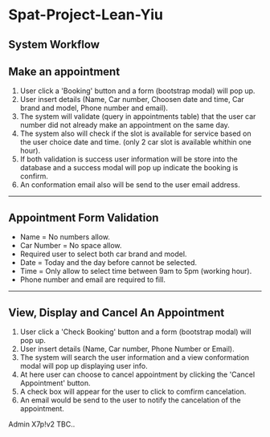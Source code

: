 # Spat-Project-Lean-Yiu

System Workflow
-----------------------------------------
Make an appointment
-----------------------------------------
1. User click a 'Booking' button and a form (bootstrap modal) will pop up.
2. User insert details (Name, Car number, Choosen date and time, Car brand and model, Phone number and email).
3. The system will validate (query in appointments table) that the user car number did not already make an appointment on the same day.
4. The system also will check if the slot is available for service based on the user choice date and time. (only 2 car slot is available whithin one hour).
5. If both validation is success user information will be store into the database and a success modal will pop up indicate the booking is confirm.
6. An conformation email also will be send to the user email address.

-------------------------------------------
Appointment Form Validation
-------------------------------------------
- Name = No numbers allow.
- Car Number = No space allow.
- Required user to select both car brand and model.
- Date = Today and the day before cannot be selected.
- Time = Only allow to select time between 9am to 5pm (working hour).
- Phone number and email are required to fill.

-------------------------------------------
View, Display and Cancel An Appointment
-------------------------------------------
1. User click a 'Check Booking' button and a form (bootstrap modal) will pop up.
2. User insert details (Name, Car number, Phone Number or Email).
3. The system will search the user information and a view conformation modal will pop up displaying user info.
4. At here user can choose to cancel appointment by clicking the 'Cancel Appointment' button.
5. A check box will appear for the user to click to comfirm cancelation.
6. An email would be send to the user to notify the cancelation of the appointment.

Admin
X7p!v2
TBC..
